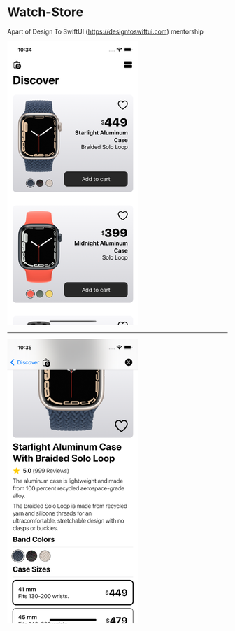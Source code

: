 # Watch-Store
Apart of Design To SwiftUI (https://designtoswiftui.com) mentorship

<img src="https://raw.githubusercontent.com/Elichartnett/Watch-Store/main/1.png" alt="1" width="300"/>

---

<img src="https://raw.githubusercontent.com/Elichartnett/Watch-Store/main/2.png" alt="2" width="300"/>
